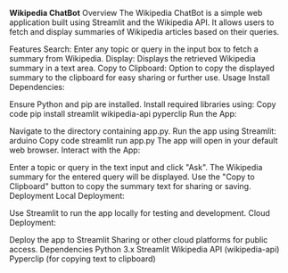 **Wikipedia ChatBot**
Overview
The Wikipedia ChatBot is a simple web application built using Streamlit and the Wikipedia API. It allows users to fetch and display summaries of Wikipedia articles based on their queries.

Features
Search: Enter any topic or query in the input box to fetch a summary from Wikipedia.
Display: Displays the retrieved Wikipedia summary in a text area.
Copy to Clipboard: Option to copy the displayed summary to the clipboard for easy sharing or further use.
Usage
Install Dependencies:

Ensure Python and pip are installed.
Install required libraries using:
Copy code
pip install streamlit wikipedia-api pyperclip
Run the App:

Navigate to the directory containing app.py.
Run the app using Streamlit:
arduino
Copy code
streamlit run app.py
The app will open in your default web browser.
Interact with the App:

Enter a topic or query in the text input and click "Ask".
The Wikipedia summary for the entered query will be displayed.
Use the "Copy to Clipboard" button to copy the summary text for sharing or saving.
Deployment
Local Deployment:

Use Streamlit to run the app locally for testing and development.
Cloud Deployment:

Deploy the app to Streamlit Sharing or other cloud platforms for public access.
Dependencies
Python 3.x
Streamlit
Wikipedia API (wikipedia-api)
Pyperclip (for copying text to clipboard)
